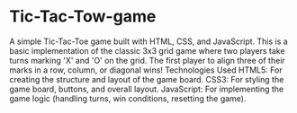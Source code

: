 # Tic-Tac-Tow-game
A simple Tic-Tac-Toe game built with HTML, CSS, and JavaScript. This is a basic implementation of the classic 3x3 grid game where two players take turns marking 'X' and 'O' on the grid. The first player to align three of their marks in a row, column, or diagonal wins!
Technologies Used
HTML5: For creating the structure and layout of the game board.
CSS3: For styling the game board, buttons, and overall layout.
JavaScript: For implementing the game logic (handling turns, win conditions, resetting the game).
